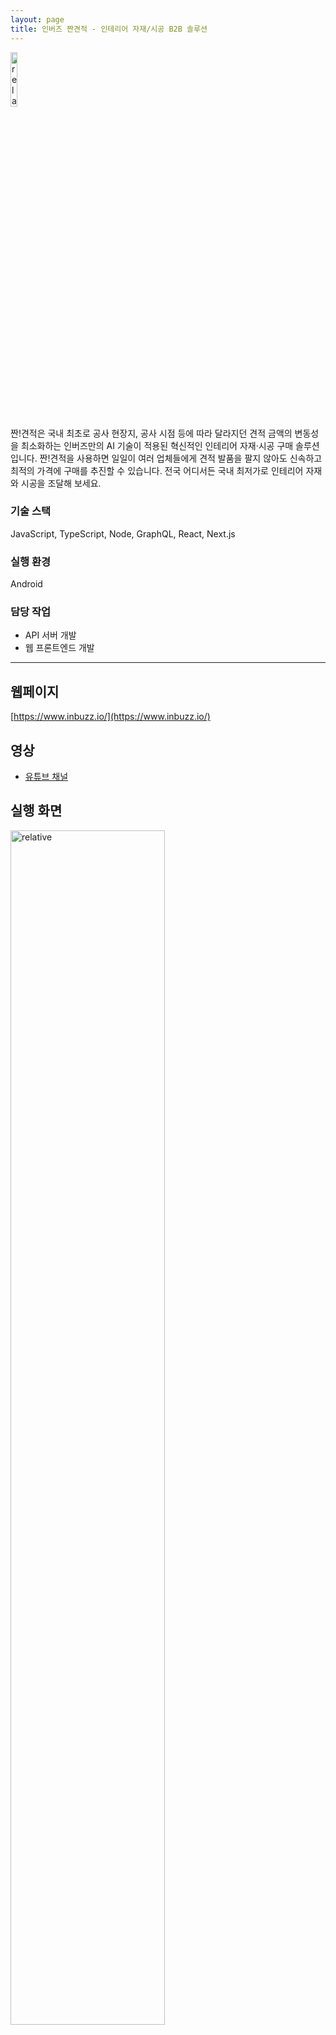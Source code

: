```yaml
---
layout: page
title: 인버즈 짠견적 - 인테리어 자재/시공 B2B 솔루션
---
```


<img src='{{ "/assets/images/app/inbuzz/icon.png" | relative_url }}' alt='relative' width="15%" height="15%">

짠!견적은 국내 최초로 공사 현장지, 공사 시점 등에 따라 달라지던 견적 금액의 변동성을 최소화하는 인버즈만의 AI 기술이 적용된 혁신적인 인테리어 자재·시공 구매 솔루션입니다. 짠!견적을 사용하면 일일이 여러 업체들에게 견적 발품을 팔지 않아도 신속하고 최적의 가격에 구매를 추진할 수 있습니다. 전국 어디서든 국내 최저가로 인테리어 자재와 시공을 조달해 보세요.

### 기술 스택
JavaScript, TypeScript, Node, GraphQL, React, Next.js  

### 실행 환경
Android  

### 담당 작업
* API 서버 개발
* 웹 프론트엔드 개발

---

## 웹페이지
[https://www.inbuzz.io/](https://www.inbuzz.io/)  

## 영상
* [유튜브 채널](https://www.youtube.com/channel/UCeLNWlj8xMmgV435yJSAT4w)  

## 실행 화면
<img src='{{ "/assets/images/app/inbuzz_web/1.jpg" | relative_url }}' alt='relative' width="70%">

<img src='{{ "/assets/images/app/inbuzz_web/2.jpg" | relative_url }}' alt='relative' width="70%">